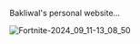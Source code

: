 Bakliwal's personal website... 

![Fortnite-2024_09_11-13_08_50](https://github.com/user-attachments/assets/21a3a158-516a-416c-baf0-ea7e15054be6)
